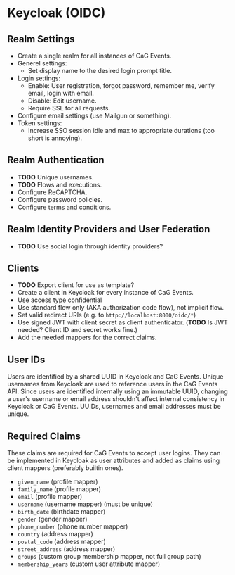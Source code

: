 # Keycloak (OIDC)

## Realm Settings

- Create a single realm for all instances of CaG Events.
- Generel settings:
  - Set display name to the desired login prompt title.
- Login settings:
  - Enable: User registration, forgot password, remember me, verify email, login with email.
  - Disable: Edit username.
  - Require SSL for all requests.
- Configure email settings (use Mailgun or something).
- Token settings:
  - Increase SSO session idle and max to appropriate durations (too short is annoying).

## Realm Authentication
- **TODO** Unique usernames.
- **TODO** Flows and executions.
- Configure ReCAPTCHA.
- Configure password policies.
- Configure terms and conditions.

## Realm Identity Providers and User Federation
- **TODO** Use social login through identity providers?

## Clients
- **TODO** Export client for use as template?
- Create a client in Keycloak for every instance of CaG Events.
- Use access type confidential
- Use standard flow only (AKA authorization code flow), not implicit flow.
- Set valid redirect URIs (e.g. to `http://localhost:8000/oidc/*`)
- Use signed JWT with client secret as client authenticator. (**TODO** Is JWT needed? Client ID and secret works fine.)
- Add the needed mappers for the correct claims.

## User IDs
Users are identified by a shared UUID in Keycloak and CaG Events. Unique usernames from Keycloak are used to reference users in the CaG Events API. Since users are identified internally using an immutable UUID, changing a user's username or email address shouldn't affect internal consistency in Keycloak or CaG Events. UUIDs, usernames and email addresses must be unique.

## Required Claims
These claims are required for CaG Events to accept user logins. They can be implemented in Keycloak as user attributes and added as claims using client mappers (preferably builtin ones).

- `given_name` (profile mapper)
- `family_name` (profile mapper)
- `email` (profile mapper)
- `username` (username mapper) (must be unique)
- `birth_date` (birthdate mapper)
- `gender` (gender mapper)
- `phone_number` (phone number mapper)
- `country` (address mapper)
- `postal_code` (address mapper)
- `street_address` (address mapper)
- `groups` (custom group membership mapper, not full group path)
- `membership_years` (custom user attribute mapper)
